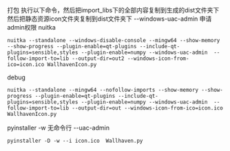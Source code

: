 打包
执行以下命令，然后把import_libs下的全部内容复制到生成的dist文件夹下
然后把静态资源icon文件夹复制到dist文件夹下
--windows-uac-admin 申请admin权限
nuitka
```commandline
nuitka --standalone --windows-disable-console --mingw64 --show-memory --show-progress --plugin-enable=qt-plugins --include-qt-plugins=sensible,styles --plugin-enable=numpy --windows-uac-admin  --follow-import-to=lib --output-dir=out2 --windows-icon-from-ico=icon.ico WallhavenIcon.py
```
debug
```commandline
nuitka --standalone --mingw64 --nofollow-imports --show-memory --show-progress --plugin-enable=qt-plugins --include-qt-plugins=sensible,styles --plugin-enable=numpy --windows-uac-admin  --follow-import-to=lib --output-dir=out --windows-icon-from-ico=icon.ico WallhavenIcon.py
```

pyinstaller
-w 无命令行
--uac-admin
```commandline
pyinstaller -D -w --i icon.ico  Wallhaven.py
```

